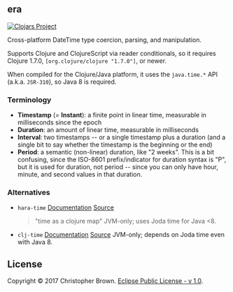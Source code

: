 ## era

[![Clojars Project](https://img.shields.io/clojars/v/era.svg)](https://clojars.org/era)

Cross-platform DateTime type coercion, parsing, and manipulation.

Supports Clojure and ClojureScript via reader conditionals,
so it requires Clojure 1.7.0, `[org.clojure/clojure "1.7.0"]`, or newer.

When compiled for the Clojure/Java platform,
it uses the `java.time.*` API (a.k.a. `JSR-310`), so Java 8 is required.


### Terminology

- **Timestamp** (= **Instant**): a finite point in linear time, measurable in milliseconds since the epoch
- **Duration**: an amount of linear time, measurable in milliseconds
- **Interval**: two timestamps -- or a single timestamp plus a duration (and a single bit to say whether the timestamp is the beginning or the end)
- **Period**: a semantic (non-linear) duration, like "2 weeks".
  This is a bit confusing, since the ISO-8601 prefix/indicator for duration syntax is "P", but it is used for duration, not period -- since you can only have hour, minute, and second values in that duration.


### Alternatives

- `hara-time`
  [Documentation](http://docs.caudate.me/hara/hara-time.html)
  [Source](https://github.com/zcaudate/hara)
  > "time as a clojure map"
  JVM-only; uses Joda time for Java <8.
- `clj-time`
  [Documentation](https://clj-time.github.io/clj-time/doc/index.html)
  [Source](https://github.com/clj-time/clj-time)
  JVM-only; depends on Joda time even with Java 8.


## License

Copyright © 2017 Christopher Brown. [Eclipse Public License - v 1.0](https://www.eclipse.org/legal/epl-v10.html).
